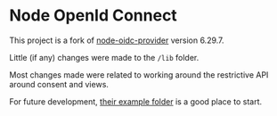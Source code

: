 # Node OpenId Connect

This project is a fork of [node-oidc-provider](https://github.com/panva/node-oidc-provider) version 6.29.7.

Little (if any) changes were made to the `/lib` folder.

Most changes made were related to working around the restrictive API around consent and views.

For future development, [their example folder](https://github.com/panva/node-oidc-provider/tree/master/example) is a good place to start.

